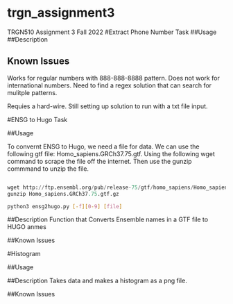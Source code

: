 # trgn_assignment3
TRGN510 Assignment 3 Fall 2022
#Extract Phone Number Task 
##Usage
##Description
## Known Issues

Works for regular numbers with 888-888-8888 pattern. Does not work for international numbers. Need to find a regex solution that can search for mulitple patterns. 

Requies a hard-wire. Still setting up solution to run with a txt file input. 


#ENSG to Hugo Task

##Usage

To convernt ENSG to Hugo, we need a file for data. We can use the following gtf file: Homo_sapiens.GRCh37.75.gtf. Using the following wget command to scrape the file off the internet. Then use the gunzip commmand to unzip the file. 

``` python

wget http://ftp.ensembl.org/pub/release-75/gtf/homo_sapiens/Homo_sapiens.GRCh37.75.gtf.gz 
gunzip Homo_sapiens.GRCh37.75.gtf.gz 

```

``` bash
python3 ensg2hugo.py [-f][0-9] [file]
```

##Description
Function that Converts Ensemble names in a GTF file to HUGO anmes

##Known Issues

#Histogram

##Usage 

##Description
Takes data and makes a histogram as a png file. 

##Known Issues
